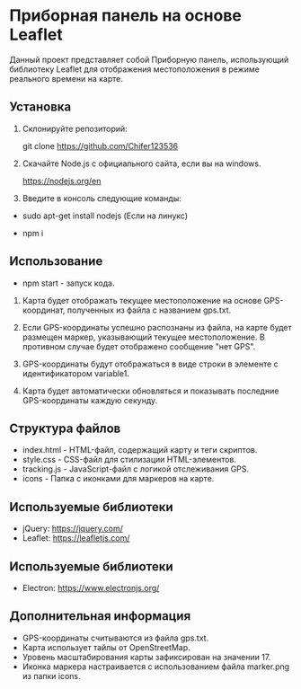 # Приборная панель на основе Leaflet

Данный проект представляет собой Приборную панель, использующий библиотеку Leaflet для отображения местоположения в режиме реального времени на карте.

## Установка

1. Склонируйте репозиторий:

   git clone https://github.com/Chifer123536

2. Скачайте Node.js с официального сайта, если вы на windows.

   https://nodejs.org/en

3. Введите в консоль следующие команды:

- sudo apt-get install nodejs (Если на линукс)

- npm i

## Использование

- npm start - запуск кода.

1. Карта будет отображать текущее местоположение на основе GPS-координат, полученных из файла с названием gps.txt.

2. Если GPS-координаты успешно распознаны из файла, на карте будет размещен маркер, указывающий текущее местоположение. В противном случае будет отображено сообщение "нет GPS".

3. GPS-координаты будут отображаться в виде строки в элементе с идентификатором variable1.

4. Карта будет автоматически обновляться и показывать последние GPS-координаты каждую секунду.

## Структура файлов

- index.html - HTML-файл, содержащий карту и теги скриптов.
- style.css - CSS-файл для стилизации HTML-элементов.
- tracking.js - JavaScript-файл с логикой отслеживания GPS.
- icons - Папка с иконками для маркеров на карте.

## Используемые библиотеки

- jQuery: https://jquery.com/
- Leaflet: https://leafletjs.com/

## Используемые библиотеки

- Electron: https://www.electronjs.org/

## Дополнительная информация

- GPS-координаты считываются из файла gps.txt.
- Карта использует тайлы от OpenStreetMap.
- Уровень масштабирования карты зафиксирован на значении 17.
- Иконка маркера настраивается с использованием файла marker.png из папки icons.
